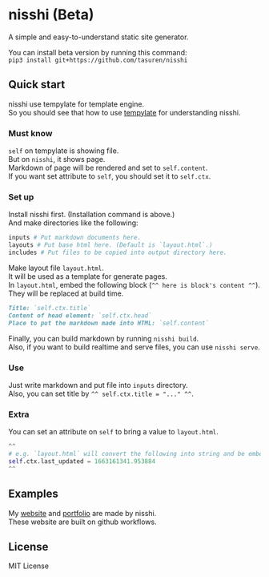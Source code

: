 # nisshi (**Beta**)
A simple and easy-to-understand static site generator.

You can install beta version by running this command:  
`pip3 install git+https://github.com/tasuren/nisshi`

## Quick start
nisshi use tempylate for template engine.  
So you should see that how to use [tempylate](https://github.com/tasuren/tempylate) for understanding nisshi.  
### Must know
`self` on tempylate is showing file.  
But on `nisshi`, it shows page.  
Markdown of page will be rendered and set to `self.content`.  
If you want set attribute to `self`, you should set it to `self.ctx`.
### Set up
Install nisshi first. (Installation command is above.)  
And make directories like the following:

```python
inputs # Put markdown documents here.
layouts # Put base html here. (Default is `layout.html`.)
includes # Put files to be copied into output directory here.
```
Make layout file `layout.html`.  
It will be used as a template for generate pages.  
In `layout.html`, embed the following block (`^^ here is block's content ^^`).  
They will be replaced at build time.  

```markdown
Title: `self.ctx.title`
Content of head element: `self.ctx.head`
Place to put the markdown made into HTML: `self.content`
```

Finally, you can build markdown by running `nisshi build`.  
Also, if you want to build realtime and serve files, you can use `nisshi serve`.
### Use
Just write markdown and put file into `inputs` directory.  
Also, you can set title by `^^ self.ctx.title = "..." ^^`.

### Extra
You can set an attribute on `self` to bring a value to `layout.html`.  

```python
^^
# e.g. `layout.html` will convert the following into string and be embeded.
self.ctx.last_updated = 1663161341.953884
^^
```

## Examples
My [website](https://tasuren.f5.si) and [portfolio](https://tasuren.github.io) are made by nisshi.  
These website are built on github workflows.

## License
MIT License